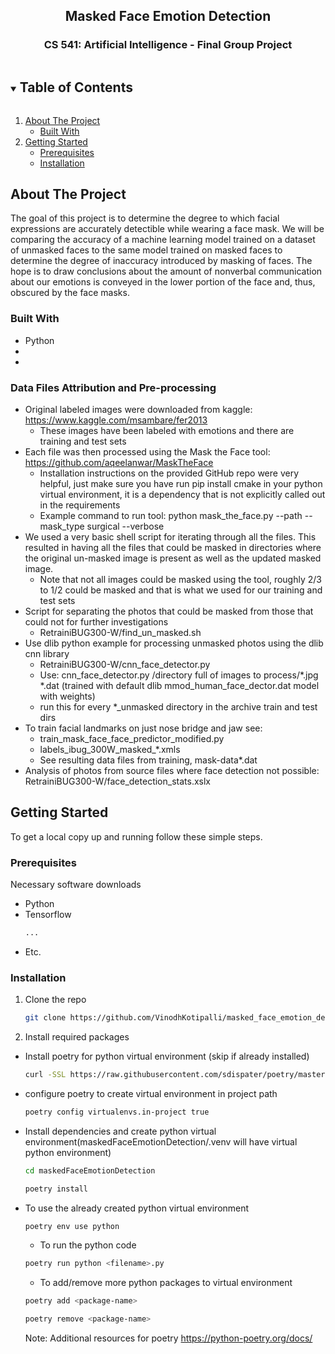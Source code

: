 <!-- Masked Face Emotion Detection -->
<!-- CS 541: Artificial Intelligence - Final Group Project -->
<h2 align="center">Masked Face Emotion Detection</h2>
<h3 align="center">CS 541: Artificial Intelligence - Final Group Project</h3>
  
<!-- TABLE OF CONTENTS -->
<details open="open">
  <summary><h2 style="display: inline-block">Table of Contents</h2></summary>
  <ol>
    <li>
      <a href="#about-the-project">About The Project</a>
      <ul>
        <li><a href="#built-with">Built With</a></li>
      </ul>
    </li>
    <li>
      <a href="#getting-started">Getting Started</a>
      <ul>
        <li><a href="#prerequisites">Prerequisites</a></li>
        <li><a href="#installation">Installation</a></li>
      </ul>
    </li>
  </ol>
</details>



<!-- ABOUT THE PROJECT -->
## About The Project

The goal of this project is to determine the degree to which facial expressions are accurately detectible while wearing a face mask.
We will be comparing the accuracy of a machine learning model trained on a dataset of unmasked faces to the same model trained on masked faces to determine the degree of inaccuracy introduced by masking of faces. The hope is to draw conclusions about the amount of nonverbal communication about our emotions is conveyed in the lower portion of the face and, thus, obscured by the face masks.



### Built With

* Python
* []()
* []()

### Data Files Attribution and Pre-processing
* Original labeled images were downloaded from kaggle: https://www.kaggle.com/msambare/fer2013
  * These images have been labeled with emotions and there are training and test sets
* Each file was then processed using the Mask the Face tool: https://github.com/aqeelanwar/MaskTheFace
  * Installation instructions on the provided GitHub repo were very helpful, just make sure you have run pip install cmake in your python virtual environment, it is a dependency that is not explicitly called out in the requirements 
  * Example command to run tool: python mask_the_face.py --path <location of photos to process> --mask_type surgical --verbose
* We used a very basic shell script for iterating through all the files. This resulted in having all the files that could be masked in directories where the original un-masked image is present as well as the updated masked image.
  * Note that not all images could be masked using the tool, roughly 2/3 to 1/2 could be masked and that is what we used for our training and test sets
* Script for separating the photos that could be masked from those that could not for further investigations
  * RetrainiBUG300-W/find_un_masked.sh
* Use dlib python example for processing unmasked photos using the dlib cnn library
  * RetrainiBUG300-W/cnn_face_detector.py
  * Use: cnn_face_detector.py /directory full of images to process/*.jpg *.dat (trained with default dlib mmod_human_face_dector.dat model with weights)
  * run this for every *_unmasked directory in the archive train and test dirs
* To train facial landmarks on just nose bridge and jaw see:
  * train_mask_face_face_predictor_modified.py
  * labels_ibug_300W_masked_*.xmls
  * See resulting data files from training, mask-data*.dat
* Analysis of photos from source files where face detection not possible: RetrainiBUG300-W/face_detection_stats.xslx


<!-- GETTING STARTED -->
## Getting Started

To get a local copy up and running follow these simple steps.

### Prerequisites

Necessary software downloads
* Python
* Tensorflow
  ```sh
  ...
  ```
* Etc.

### Installation

1. Clone the repo
   ```sh
   git clone https://github.com/VinodhKotipalli/masked_face_emotion_detection.git
   ```
2. Install required packages
  * Install poetry for python virtual environment (skip if already installed)
    ```sh
    curl -SSL https://raw.githubusercontent.com/sdispater/poetry/master/get-poetry.py | python
    ```
  * configure poetry to create virtual environment in project path
    ```sh
    poetry config virtualenvs.in-project true
    ```
  * Install dependencies and create python virtual environment(maskedFaceEmotionDetection/.venv will have virtual python environment)
    ```sh
    cd maskedFaceEmotionDetection

    poetry install
    ```
  * To use the already created python virtual environment 
    ```sh
    poetry env use python
    ```
    * To run the python code 
    ```sh
    poetry run python <filename>.py
    ```
    * To add/remove more python packages to virtual environment 
    ```sh
    poetry add <package-name>

    poetry remove <package-name>
    ```  
      Note: Additional resources for poetry https://python-poetry.org/docs/  
  

  
